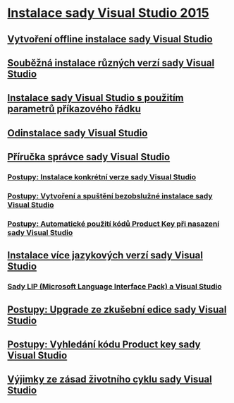 # [Instalace sady Visual Studio 2015](install-visual-studio-2015.md)
## [Vytvoření offline instalace sady Visual Studio](create-an-offline-installation-of-visual-studio.md)
## [Souběžná instalace různých verzí sady Visual Studio](install-visual-studio-versions-side-by-side.md)
## [Instalace sady Visual Studio s použitím parametrů příkazového řádku](use-command-line-parameters-to-install-visual-studio.md)
## [Odinstalace sady Visual Studio](uninstall-visual-studio.md)
## [Příručka správce sady Visual Studio](visual-studio-administrator-guide.md)
### [Postupy: Instalace konkrétní verze sady Visual Studio](how-to-install-a-specific-release-of-visual-studio.md)
### [Postupy: Vytvoření a spuštění bezobslužné instalace sady Visual Studio](how-to-create-and-run-an-unattended-installation-of-visual-studio.md)
### [Postupy: Automatické použití kódů Product Key při nasazení sady Visual Studio](how-to-automatically-apply-product-keys-when-deploying-visual-studio.md)
## [Instalace více jazykových verzí sady Visual Studio](install-multiple-language-versions-of-visual-studio.md)
### [Sady LIP (Microsoft Language Interface Pack) a Visual Studio](microsoft-language-interface-packs-lips-and-visual-studio.md)
## [Postupy: Upgrade ze zkušební edice sady Visual Studio](how-to-upgrade-from-a-trial-edition-of-visual-studio.md)
## [Postupy: Vyhledání kódu Product key sady Visual Studio](how-to-locate-the-visual-studio-product-key.md)
## [Výjimky ze zásad životního cyklu sady Visual Studio](visual-studio-lifecycle-policy-exceptions.md)
